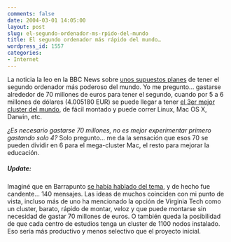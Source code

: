 ```yaml
---
comments: false
date: 2004-03-01 14:05:00
layout: post
slug: el-segundo-ordenador-ms-rpido-del-mundo
title: El segundo ordenador más rápido del mundo…
wordpress_id: 1557
categories:
- Internet
---
```


La noticia la leo en la BBC News sobre [unos supuestos planes](http://news.bbc.co.uk/1/hi/technology/3496754.stm) de tener el segundo ordenador más poderoso del mundo. Yo me pregunto… gastarse alrededor de 70 millones de euros para tener el segundo, cuando por 5 a 6 millones de dólares (4.005180 EUR) se puede llegar a tener [el 3er mejor cluster del mundo](/archivos/categorias/macintosh/big_mac_el_tercer_ordenador_mas_rapido_del_mundo.php), de fácil montado y puede correr Linux, Mac OS X, Darwin, etc.





_¿Es necesario gastarse 70 millones, no es mejor experimentar primero gastando solo 4?_ Solo pregunto… me da la sensación que esos 70 se pueden dividir en 6 para el mega-cluster Mac, el resto para mejorar la educación.





##### Update:





Imaginé que en Barrapunto [se había hablado del tema](http://barrapunto.com/article.pl?sid=04/02/27/2235216), y de hecho fue candente… 140 mensajes. Las ideas de muchos coinciden con mi punto de vista, incluso más de uno ha mencionado la opción de Virginia Tech como un cluster, barato, rápido de montar, veloz y que puede montarse sin necesidad de gastar 70 millones de euros. O también queda la posibilidad de que cada centro de estudios tenga un cluster de 1100 nodos instalado. Eso sería más productivo y menos selectivo que el proyecto inicial.




 
